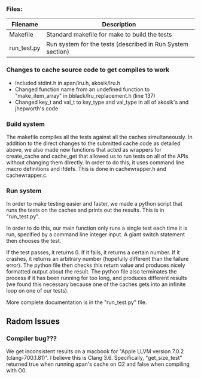 ### Files:

Filename | Description |
-- | -- |
Makefile | Standard makefile for make to build the tests
run_test.py | Run system for the tests (described in Run System section)


### Changes to cache source code to get compiles to work

* Included stdint.h in apan/lru.h, akosik/lru.h
* Changed function name from an undefined function to "make_item_array" in bblack/lru_replacement.h (line 137)
* Changed key_t and val_t to key_type and val_type in all of akosik's and jhepworth's code

### Build system

The makefile compiles all the tests against all the caches simultaneously. In addition to the direct changes to the submitted cache code as detailed above, we also made new functions that acted as wrappers for create_cache and cache_get that allowed us to run tests on all of the APIs without changing them directly. In order to do this, it uses command line macro definitions and ifdefs. This is done in cachewrapper.h and cachewrapper.c.

### Run system

In order to make testing easier and faster, we made a python script that runs the tests on the caches and prints out the results. This is in "run_test.py".

In order to do this, our main function only runs a single test each time it is run, specified by a command line integer input. A giant switch statement then chooses the test.

If the test passes, it returns 0. If it fails, it returns a certain number. If it crashes, it returns an arbitrary number (hopefully different than the failure error). The python file then checks this return value and produces nicely formatted output about the result. The python file also terminates the process if it has been running for too long, and produces different results (we found this necessary because one of the caches gets into an infinite loop on one of our tests).

More complete documentation is in the "run_test.py" file.

## Radom Issues

### Compiler bug???

We get inconsistent results on a macbook for "Apple LLVM version 7.0.2 (clang-700.1.81)". I believe this is Clang 3.6. Specifically, "get_size_test" returned true when running apan's cache on O2 and false when compiling with O0.
